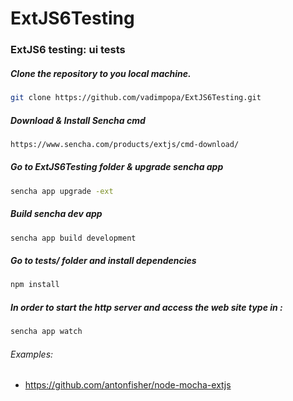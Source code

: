 # ExtJS6Testing

### ExtJS6 testing: ui tests

##### Clone the repository to you local machine.

```sh
git clone https://github.com/vadimpopa/ExtJS6Testing.git
```

##### Download & Install Sencha cmd

```sh
https://www.sencha.com/products/extjs/cmd-download/
```

##### Go to ExtJS6Testing folder & upgrade sencha app

```sh
sencha app upgrade -ext
```

##### Build sencha dev app

```sh
sencha app build development
```

##### Go to tests/ folder and install dependencies

```sh
npm install
```

##### In order to start the http server and access the web site type in : 

```sh
sencha app watch
```

###### Examples:

* https://github.com/antonfisher/node-mocha-extjs
